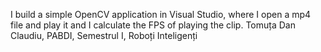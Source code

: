 I build a simple OpenCV application in Visual Studio, where I open a mp4 file and play it and I calculate the FPS of playing the clip.
Tomuța Dan Claudiu, PABDI, Semestrul I, Roboți Inteligenți